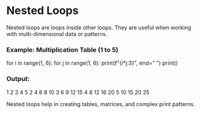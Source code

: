 # Nested Loops

Nested loops are loops inside other loops. They are useful when working with multi-dimensional data or patterns.

### Example: Multiplication Table (1 to 5)

for i in range(1, 6):
for j in range(1, 6):
print(f"{i\*j:3}", end=" ")
print()

### Output:

1 2 3 4 5
2 4 6 8 10
3 6 9 12 15
4 8 12 16 20
5 10 15 20 25

Nested loops help in creating tables, matrices, and complex print patterns.
